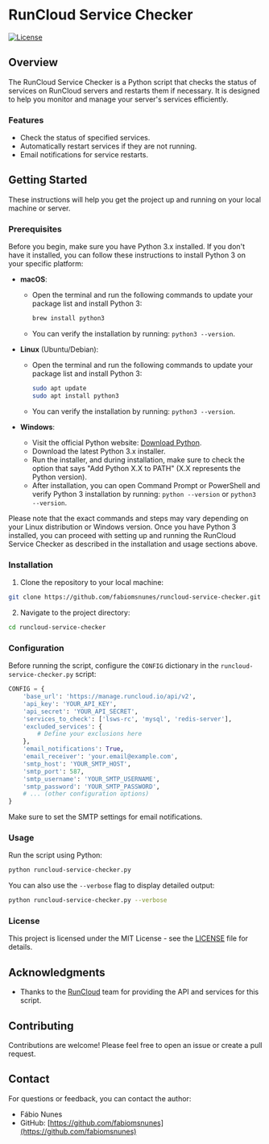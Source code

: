 # RunCloud Service Checker

[![License](https://img.shields.io/github/license/fabiomsnunes/runcloud-service-checker)](https://github.com/fabiomsnunes/runcloud-service-checker/blob/main/LICENSE)

## Overview

The RunCloud Service Checker is a Python script that checks the status of services on RunCloud servers and restarts them if necessary. It is designed to help you monitor and manage your server's services efficiently.

### Features

- Check the status of specified services.
- Automatically restart services if they are not running.
- Email notifications for service restarts.

## Getting Started

These instructions will help you get the project up and running on your local machine or server.

### Prerequisites

Before you begin, make sure you have Python 3.x installed. If you don't have it installed, you can follow these instructions to install Python 3 on your specific platform:

- **macOS**:
  - Open the terminal and run the following commands to update your package list and install Python 3:
    ```bash
    brew install python3
    ```
  - You can verify the installation by running: `python3 --version`.

- **Linux** (Ubuntu/Debian):
  - Open the terminal and run the following commands to update your package list and install Python 3:
    ```bash
    sudo apt update
    sudo apt install python3
    ```
  - You can verify the installation by running: `python3 --version`.

- **Windows**:
  - Visit the official Python website: [Download Python](https://www.python.org/downloads/windows/).
  - Download the latest Python 3.x installer.
  - Run the installer, and during installation, make sure to check the option that says "Add Python X.X to PATH" (X.X represents the Python version).
  - After installation, you can open Command Prompt or PowerShell and verify Python 3 installation by running: `python --version` or `python3 --version`.

Please note that the exact commands and steps may vary depending on your Linux distribution or Windows version. Once you have Python 3 installed, you can proceed with setting up and running the RunCloud Service Checker as described in the installation and usage sections above.


### Installation

1. Clone the repository to your local machine:

```bash
git clone https://github.com/fabiomsnunes/runcloud-service-checker.git
```

2. Navigate to the project directory:

```bash
cd runcloud-service-checker
```

### Configuration

Before running the script, configure the `CONFIG` dictionary in the `runcloud-service-checker.py` script:

```python
CONFIG = {
    'base_url': 'https://manage.runcloud.io/api/v2',
    'api_key': 'YOUR_API_KEY',
    'api_secret': 'YOUR_API_SECRET',
    'services_to_check': ['lsws-rc', 'mysql', 'redis-server'],
    'excluded_services': {
        # Define your exclusions here
    },
    'email_notifications': True,
    'email_receiver': 'your.email@example.com',
    'smtp_host': 'YOUR_SMTP_HOST',
    'smtp_port': 587,
    'smtp_username': 'YOUR_SMTP_USERNAME',
    'smtp_password': 'YOUR_SMTP_PASSWORD',
    # ... (other configuration options)
}
```

Make sure to set the SMTP settings for email notifications.

### Usage

Run the script using Python:

```bash
python runcloud-service-checker.py
```

You can also use the `--verbose` flag to display detailed output:

```bash
python runcloud-service-checker.py --verbose
```

### License

This project is licensed under the MIT License - see the [LICENSE](LICENSE) file for details.

## Acknowledgments

- Thanks to the [RunCloud](https://runcloud.io/) team for providing the API and services for this script.

## Contributing

Contributions are welcome! Please feel free to open an issue or create a pull request.

## Contact

For questions or feedback, you can contact the author:

- Fábio Nunes
- GitHub: [https://github.com/fabiomsnunes](https://github.com/fabiomsnunes)
